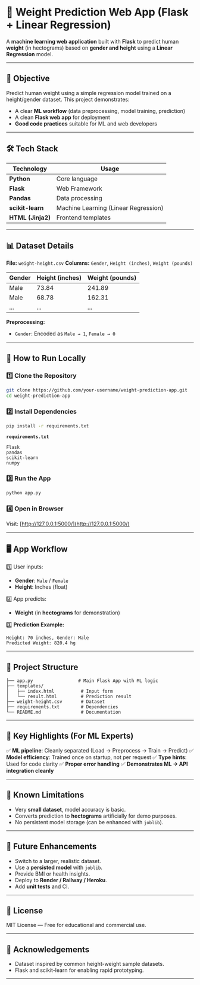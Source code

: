 # 📏 Weight Prediction Web App (Flask + Linear Regression)

A **machine learning web application** built with **Flask** to predict human **weight** (in hectograms) based on **gender and height** using a **Linear Regression** model.

---

## 🎯 Objective

Predict human weight using a simple regression model trained on a height/gender dataset. This project demonstrates:

* A clear **ML workflow** (data preprocessing, model training, prediction)
* A clean **Flask web app** for deployment
* **Good code practices** suitable for ML and web developers

---

## 🛠️ Tech Stack

| Technology        | Usage                                |
| ----------------- | ------------------------------------ |
| **Python**        | Core language                        |
| **Flask**         | Web Framework                        |
| **Pandas**        | Data processing                      |
| **scikit-learn**  | Machine Learning (Linear Regression) |
| **HTML (Jinja2)** | Frontend templates                   |

---

## 📊 Dataset Details

**File:** `weight-height.csv`
**Columns:** `Gender`, `Height (inches)`, `Weight (pounds)`

| Gender | Height (inches) | Weight (pounds) |
| ------ | --------------- | --------------- |
| Male   | 73.84           | 241.89          |
| Male   | 68.78           | 162.31          |
| ...    | ...             | ...             |

**Preprocessing:**

* `Gender`: Encoded as `Male → 1`, `Female → 0`

---

## 🚀 How to Run Locally

### 1️⃣ Clone the Repository

```bash
git clone https://github.com/your-username/weight-prediction-app.git
cd weight-prediction-app
```

### 2️⃣ Install Dependencies

```bash
pip install -r requirements.txt
```

**`requirements.txt`**

```
Flask
pandas
scikit-learn
numpy
```

### 3️⃣ Run the App

```bash
python app.py
```

### 4️⃣ Open in Browser

Visit: [http://127.0.0.1:5000/](http://127.0.0.1:5000/)

---

## 🖥️ App Workflow

1️⃣ User inputs:

* **Gender**: `Male` / `Female`
* **Height**: Inches (float)

2️⃣ App predicts:

* **Weight** (in **hectograms** for demonstration)

3️⃣ **Prediction Example:**

```plaintext
Height: 70 inches, Gender: Male
Predicted Weight: 820.4 hg
```

---

## 📂 Project Structure

```
├── app.py                 # Main Flask App with ML logic
├── templates/
│   ├── index.html          # Input form
│   └── result.html         # Prediction result
├── weight-height.csv       # Dataset
├── requirements.txt        # Dependencies
└── README.md               # Documentation
```

---

## 📌 Key Highlights (For ML Experts)

✅ **ML pipeline**: Cleanly separated (Load → Preprocess → Train → Predict)
✅ **Model efficiency**: Trained once on startup, not per request
✅ **Type hints**: Used for code clarity
✅ **Proper error handling**
✅ **Demonstrates ML → API integration cleanly**

---

## 🚧 Known Limitations

* Very **small dataset**, model accuracy is basic.
* Converts prediction to **hectograms** artificially for demo purposes.
* No persistent model storage (can be enhanced with `joblib`).

---

## 🔮 Future Enhancements

* Switch to a larger, realistic dataset.
* Use a **persisted model** with `joblib`.
* Provide BMI or health insights.
* Deploy to **Render / Railway / Heroku**.
* Add **unit tests** and CI.

---

## 📄 License

MIT License — Free for educational and commercial use.

---

## 🙌 Acknowledgements

* Dataset inspired by common height-weight sample datasets.
* Flask and scikit-learn for enabling rapid prototyping.

---


